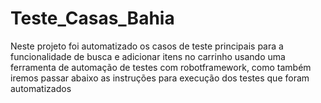 # Teste_Casas_Bahia
Neste projeto foi automatizado os casos de teste principais para a funcionalidade de busca e adicionar itens no carrinho usando uma ferramenta de automação de testes com robotframework, como também iremos passar abaixo as instruções para execução dos testes  que foram automatizados 
